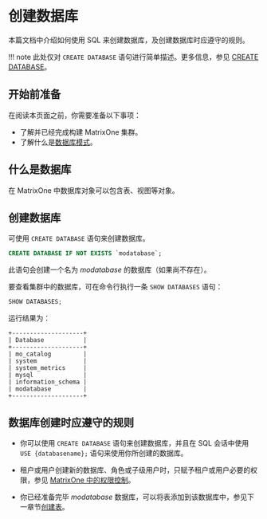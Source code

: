 # 创建数据库

本篇文档中介绍如何使用 SQL 来创建数据库，及创建数据库时应遵守的规则。

!!! note
    此处仅对 `CREATE DATABASE` 语句进行简单描述。更多信息，参见 [CREATE DATABASE](../../Reference/SQL-Reference/Data-Definition-Language/create-database.md)。

## 开始前准备

在阅读本页面之前，你需要准备以下事项：

- 了解并已经完成构建 MatrixOne 集群。
- 了解什么是[数据库模式](overview.md)。

## 什么是数据库

在 MatrixOne 中数据库对象可以包含表、视图等对象。

## 创建数据库

可使用 `CREATE DATABASE` 语句来创建数据库。

```sql
CREATE DATABASE IF NOT EXISTS `modatabase`;
```

此语句会创建一个名为 *modatabase* 的数据库（如果尚不存在）。

要查看集群中的数据库，可在命令行执行一条 `SHOW DATABASES` 语句：

```sql
SHOW DATABASES;
```

运行结果为：

```
+--------------------+
| Database           |
+--------------------+
| mo_catalog         |
| system             |
| system_metrics     |
| mysql              |
| information_schema |
| modatabase         |
+--------------------+
```

## 数据库创建时应遵守的规则

- 你可以使用 `CREATE DATABASE` 语句来创建数据库，并且在 SQL 会话中使用 `USE {databasename};` 语句来使用你所创建的数据库。

- 租户或用户创建新的数据库、角色或子级用户时，只赋予租户或用户必要的权限，参见 [MatrixOne 中的权限控制](../../Security/role-priviledge-management/about-privilege-management.md)。

- 你已经准备完毕 *modatabase* 数据库，可以将表添加到该数据库中，参见下一章节[创建表](create-table.md)。

